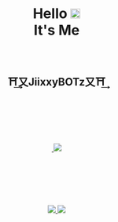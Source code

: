 <h1 align="center">Hello <img src="https://user-images.githubusercontent.com/1303154/88677602-1635ba80-d120-11ea-84d8-d263ba5fc3c0.gif" width="20px" alt="hi"><br>It's Me</h1><br><h2 align="center">⛩️͢⼜JiixxyBOTz⼜⛩️͢</h2>

<p align="center">
  
</p>

<p align='center'><a href="https://www.instagram.com/Dahlamales_01"><img height="200"
<p align="center">
<img src="https://avatars.githubusercontent.com/u/93678016?v=4" />
</p>

<p align="center">

<p align="center">
  <img src="https://img.shields.io/badge/-JavaScript-black?style=flat-square&logo=javascript" />
  <img src="https://img.shields.io/badge/-Node.js-black?style=flat-square&logo=Node.js" />
</p>


